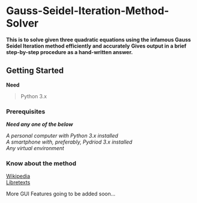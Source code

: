 # Gauss-Seidel-Iteration-Method-Solver
**This is to solve given three quadratic equations using the infamous Gauss Seidel Iteration method efficiently and accurately**
**Gives output in a brief step-by-step procedure as a hand-written answer.**

## Getting Started

**Need**
>Python 3.x 

### Prerequisites

***Need any one of the below***<br />

*A personal computer with Python 3.x installed*<br />
*A smartphone with, preferably, Pydriod 3.x installed*<br />
*Any virtual environment*

### Know about the method
[Wikipedia](https://en.wikipedia.org/wiki/Gauss%E2%80%93Seidel_method)<br />
[Libretexts](https://math.libretexts.org/Bookshelves/Linear_Algebra/Introduction_to_Matrix_Algebra_(Kaw)/01%3A_Chapters/1.08%3A_Gauss-Seidel_Method)

More GUI Features going to be added soon...
